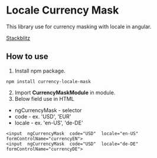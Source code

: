 
# Locale Currency Mask
This library use for currency masking with locale in angular.

[Stackblitz](https://stackblitz.com/edit/currency-locale-mask)

## How to use
1. Install npm package.
``` terminal
npm install currency-locale-mask
```
2.  Import **CurrencyMaskModule** in module. 
3.  Below field use in HTML
  - ngCurrencyMask - selector
  - code - ex. 'USD', 'EUR'
  - locale - ex. 'en-US', 'de-DE'
``` terminal
<input  ngCurrencyMask  code="USD"  locale="en-US"  formControlName="currencyEN">
<input  ngCurrencyMask  code="USD"  locale="de-DE"  formControlName="currencyDE">
```
